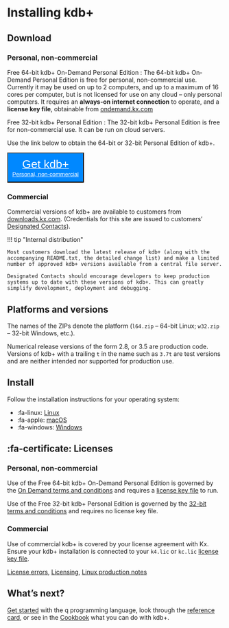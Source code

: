 # Installing kdb+


## <i class="fa fa-download"></i> Download

### Personal, non-commercial

Free 64-bit kdb+ On-Demand Personal Edition
: The 64-bit kdb+ On-Demand Personal Edition is free for personal, non-commercial use. Currently it may be used on up to 2 computers, and up to a maximum of 16 cores per computer, but is not licensed for use on any cloud – only personal computers. It requires an **always-on internet connection** to operate, and a **license key file**, obtainable from [ondemand.kx.com](https://ondemand.kx.com/)

Free 32-bit kdb+ Personal Edition
: The 32-bit kdb+ Personal Edition is free for non-commercial use. It can be run on cloud servers.

Use the link below to obtain the 64-bit or 32-bit Personal Edition of kdb+.

<button style="background: #0088ff; padding: 10px;" type="button">
  <a href="https://kx.com/connect-with-us/download/" style="color: white">
    <span style="font-size: 2em"><i class="fa fa-download"></i> Get kdb+</span><br/>Personal, non-commercial
    <i class="fa fa-linux"></i>
      <i class="fa fa-apple"></i>
      <i class="fa fa-windows"></i>
  </a>
</button>


### Commercial 

Commercial versions of kdb+ are available to customers from [downloads.kx.com](https://downloads.kx.com). (Credentials for this site are issued to customers’ [Designated Contacts](/tutorials/licensing/#obtain-a-license-key-file)). 

!!! tip "Internal distribution"

    Most customers download the latest release of kdb+ (along with the accompanying README.txt, the detailed change list) and make a limited number of approved kdb+ versions available from a central file server. 

    Designated Contacts should encourage developers to keep production systems up to date with these versions of kdb+. This can greatly simplify development, deployment and debugging.


## Platforms and versions

The names of the ZIPs denote the platform (`l64.zip` – 64-bit Linux; `w32.zip` – 32-bit Windows, etc.).

Numerical release versions of the form 2.8, or 3.5 are production code. Versions of kdb+ with a trailing `t` in the name such as `3.7t` are test versions and are neither intended nor supported for production use.


## Install

Follow the installation instructions for your operating system:

-   :fa-linux: [Linux](linux)
-   :fa-apple: [macOS](macos)
-   :fa-windows: [Windows](windows)


## :fa-certificate: Licenses

### Personal, non-commercial

Use of the Free 64-bit kdb+ On-Demand Personal Edition is governed by the [On Demand terms and conditions](https://ondemand.kx.com/) and requires a [license key file](/tutorials/licensing) to run.

Use of the Free 32-bit kdb+ Personal Edition is governed by the [32-bit terms and conditions](https://kx.com/download) and requires no license key file.


### Commercial

Use of commercial kdb+ is covered by your license agreement with Kx.
Ensure your kdb+ installation is connected to your `k4.lic` or `kc.lic` [license key file](/tutorials/licensing).

<i class="fa fa-hand-o-right"></i> [License errors](/ref/error-list/#license-errors), [Licensing](/tutorials/licensing), [Linux production notes](/cookbook/linux-production)


## <i class="fa fa-hand-o-right"></i> What’s next?

[Get started](/learn) with the q programming language, look through the [reference card](/ref/card), or see in the [Cookbook](/cookbook)  what you can do with kdb+.


